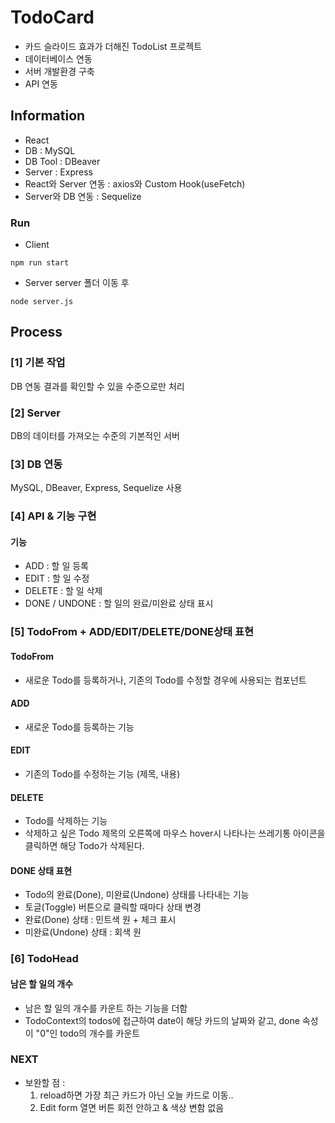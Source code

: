 # TodoCard
* 카드 슬라이드 효과가 더해진 TodoList 프로젝트
* 데이터베이스 연동
* 서버 개발환경 구축
* API 연동


## Information
* React
* DB : MySQL
* DB Tool : DBeaver 
* Server : Express
* React와 Server 연동 : axios와 Custom Hook(useFetch)
* Server와 DB 연동 : Sequelize

### Run
* Client
```
npm run start
```
* Server
server 폴더 이동 후
```
node server.js
```

## Process

### [1] 기본 작업
DB 연동 결과를 확인할 수 있을 수준으로만 처리

### [2] Server
DB의 데이터를 가져오는 수준의 기본적인 서버

### [3] DB 연동
MySQL, DBeaver, Express, Sequelize 사용

### [4] API & 기능 구현
#### 기능
* ADD : 할 일 등록
* EDIT : 할 일 수정
* DELETE : 할 일 삭제
* DONE / UNDONE : 할 일의 완료/미완료 상태 표시

### [5] TodoFrom + ADD/EDIT/DELETE/DONE상태 표현
#### TodoFrom
* 새로운 Todo를 등록하거나, 기존의 Todo를 수정할 경우에 사용되는 컴포넌트
#### ADD
* 새로운 Todo를 등록하는 기능
#### EDIT
* 기존의 Todo를 수정하는 기능 (제목, 내용)
#### DELETE
* Todo를 삭제하는 기능
* 삭제하고 싶은 Todo 제목의 오른쪽에 마우스 hover시 나타나는 쓰레기통 아이콘을 클릭하면 해당 Todo가 삭제된다.
#### DONE 상태 표현
* Todo의 완료(Done), 미완료(Undone) 상태를 나타내는 기능
* 토글(Toggle) 버튼으로 클릭할 때마다 상태 변경
* 완료(Done) 상태 : 민트색 원 + 체크 표시
* 미완료(Undone) 상태 : 회색 원

### [6] TodoHead
#### 남은 할 일의 개수
* 남은 할 일의 개수를 카운트 하는 기능을 더함
* TodoContext의 todos에 접근하여 date이 해당 카드의 날짜와 같고, done 속성이 "0"인 todo의 개수를 카운트


### NEXT ###
- 보완할 점 : 
   1) reload하면 가장 최근 카드가 아닌 오늘 카드로 이동..
   2) Edit form 열면 버튼 회전 안하고 & 색상 변함 없음
